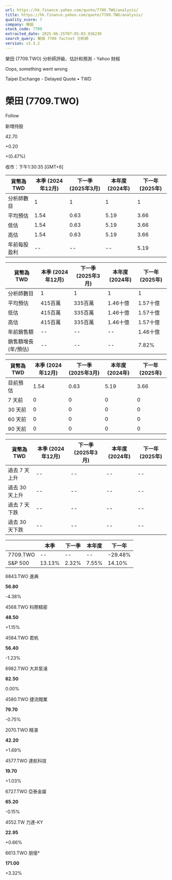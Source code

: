 ```yaml
---
url: https://hk.finance.yahoo.com/quote/7709.TWO/analysis/
title: https://hk.finance.yahoo.com/quote/7709.TWO/analysis/
quality_score: 7
company: 榮田
stock_code: 7709
extracted_date: 2025-06-25T07:05:03.936230
search_query: 榮田 7709 factset 分析師
version: v3.3.2
---
```


榮田 (7709.TWO) 分析師評級、估計和預測 - Yahoo 財經


Oops, something went wrong

 

Taipei Exchange - Delayed Quote • TWD 

# 榮田 (7709.TWO)

Follow

 

新增持股

42.70

+0.20

+(0.47%)

收市：下午1:30:35 [GMT+8]

| 貨幣為TWD | 本季 (2024年12月) | 下一季 (2025年3月) | 本年度 (2024年) | 下一年 (2025年) |
| --- | --- | --- | --- | --- |
| 分析師數目 | 1 | 1 | 1 | 1 |
| 平均預估 | 1.54 | 0.63 | 5.19 | 3.66 |
| 低估 | 1.54 | 0.63 | 5.19 | 3.66 |
| 高估 | 1.54 | 0.63 | 5.19 | 3.66 |
| 年前每股盈利 | -- | -- | -- | 5.19 |

| 貨幣為TWD | 本季 (2024年12月) | 下一季 (2025年3月) | 本年度 (2024年) | 下一年 (2025年) |
| --- | --- | --- | --- | --- |
| 分析師數目 | 1 | 1 | 1 | 1 |
| 平均預估 | 415百萬 | 335百萬 | 1.46十億 | 1.57十億 |
| 低估 | 415百萬 | 335百萬 | 1.46十億 | 1.57十億 |
| 高估 | 415百萬 | 335百萬 | 1.46十億 | 1.57十億 |
| 年前銷售額 | -- | -- | -- | 1.46十億 |
| 銷售額增長 (年/預估) | -- | -- | -- | 7.82% |

| 貨幣為TWD | 本季 (2024年12月) | 下一季 (2025年3月) | 本年度 (2024年) | 下一年 (2025年) |
| --- | --- | --- | --- | --- |
| 目前預估 | 1.54 | 0.63 | 5.19 | 3.66 |
| 7 天前 | 0 | 0 | 0 | 0 |
| 30 天前 | 0 | 0 | 0 | 0 |
| 60 天前 | 0 | 0 | 0 | 0 |
| 90 天前 | 0 | 0 | 0 | 0 |

| 貨幣為TWD | 本季 (2024年12月) | 下一季 (2025年3月) | 本年度 (2024年) | 下一年 (2025年) |
| --- | --- | --- | --- | --- |
| 過去 7 天上升 | -- | -- | -- | -- |
| 過去 30 天上升 | -- | -- | -- | -- |
| 過去 7 天下跌 | -- | -- | -- | -- |
| 過去 30 天下跌 | -- | -- | -- | -- |

|  | 本季 | 下一季 | 本年度 | 下一年 |
| --- | --- | --- | --- | --- |
| 7709.TWO | -- | -- | -- | -29.48% |
| S&P 500 | 13.13% | 2.32% | 7.55% | 14.10% |

6843.TWO  進典

**56.80**

-4.38%

4568.TWO  科際精密

**48.50**

+1.15%

4584.TWO  君帆

**56.40**

-1.23%

6982.TWO  大井泵浦

**62.50**

0.00%

4580.TWO  捷流閥業

**79.70**

-0.75%

2070.TWO  精湛

**42.20**

+1.69%

4577.TWO  達航科技

**19.70**

+1.03%

6727.TWO  亞泰金屬

**65.20**

-0.15%

4552.TW  力達-KY

**22.95**

+0.66%

6613.TWO  朋億\*

**171.00**

+3.32%